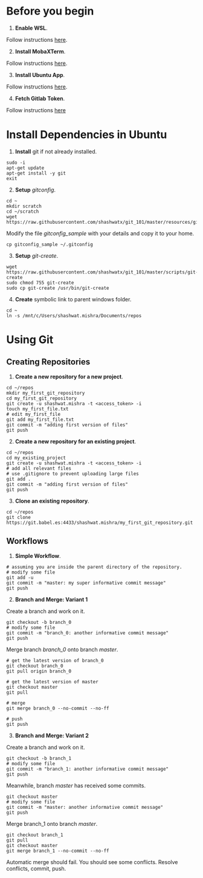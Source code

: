 # Before you begin
1. __Enable WSL__.

Follow instructions [here](https://winaero.com/blog/enable-wsl-windows-10-fall-creators-update/).

2. __Install MobaXTerm__.

Follow instructions [here](https://mobaxterm.mobatek.net/download-home-edition.html).

3. __Install Ubuntu App__.

Follow instructions [here](https://www.microsoft.com/en-us/p/ubuntu/9nblggh4msv6).

4. __Fetch Gitlab Token__.

Follow instructions [here](https://docs.gitlab.com/ee/user/profile/personal_access_tokens.html)

# Install Dependencies in Ubuntu

1. __Install__ git if not already installed.
```
sudo -i
apt-get update
apt-get install -y git
exit
```

2. __Setup__ _gitconfig_.
```
cd ~
mkdir scratch
cd ~/scratch
wget https://raw.githubusercontent.com/shashwatx/git_101/master/resources/gitconfig_sample 
```
Modify the file _gitconfig\_sample_ with your details and copy it to your home.
```
cp gitconfig_sample ~/.gitconfig
```

3. __Setup__ _git-create_.
```
wget https://raw.githubusercontent.com/shashwatx/git_101/master/scripts/git-create
sudo chmod 755 git-create
sudo cp git-create /usr/bin/git-create
```

4. __Create__ symbolic link to parent windows folder.
```
cd ~
ln -s /mnt/c/Users/shashwat.mishra/Documents/repos
```

# Using Git

## Creating Repositories

1. __Create a new repository for a new project__.
```
cd ~/repos
mkdir my_first_git_repository
cd my_first_git_repository
git create -u shashwat.mishra -t <access_token> -i
touch my_first_file.txt
# edit my_first_file
git add my_first_file.txt
git commit -m "adding first version of files"
git push
```

2. __Create a new repository for an existing project__.
```
cd ~/repos
cd my_existing_project
git create -u shashwat.mishra -t <access_token> -i
# add all relevant files
# use .gitignore to prevent uploading large files
git add .
git commit -m "adding first version of files"
git push
```

3. __Clone an existing repository__.
```
cd ~/repos
git clone https://git.babel.es:4433/shashwat.mishra/my_first_git_repository.git
```

## Workflows   

1. __Simple Workflow__.
```
# assuming you are inside the parent directory of the repository.
# modify some file
git add -u
git commit -m "master: my super informative commit message"
git push
```

2. __Branch and Merge: Variant 1__

Create a branch and work on it.
```
git checkout -b branch_0
# modify some file
git commit -m "branch_0: another informative commit message"
git push
```
Merge branch _branch\_0_ onto branch _master_.
```
# get the latest version of branch_0
git checkout branch_0
git pull origin branch_0

# get the latest version of master
git checkout master
git pull

# merge
git merge branch_0 --no-commit --no-ff

# push
git push
```

3. __Branch and Merge: Variant 2__

Create a branch and work on it.
```
git checkout -b branch_1
# modify some file
git commit -m "branch_1: another informative commit message"
git push
```
Meanwhile, branch _master_ has received some commits.
```
git checkout master
# modify some file
git commit -m "master: another informative commit message"
git push
```
Merge branch_1 onto branch _master_.
```
git checkout branch_1
git pull
git checkout master
git merge branch_1 --no-commit --no-ff
```
Automatic merge should fail.
You should see some conflicts.
Resolve conflicts, commit, push.

